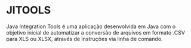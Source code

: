 # JITOOLS
Java Integration Tools é uma aplicação desenvolvida em Java com o objetivo inicial de automatizar a conversão de arquivos em formato .CSV para XLS ou XLSX, através de instruções via linha de comando.
